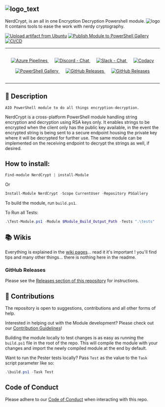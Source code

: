 ## ![logo_text](https://user-images.githubusercontent.com/79479952/188858942-da5021ad-35a2-4793-836b-3305e153e1df.png)
<img align="right" alt="logo" src="https://user-images.githubusercontent.com/79479952/188859195-36b440a9-c3f8-4294-b897-a3898eeb62a3.png">

NerdCrypt, is an all in one Encryption Decryption Powershell module. It contains tools to ease the work with nerdy cryptography.


[![Upload artifact from Ubuntu](https://github.com/alainQtec/NerdCrypt/actions/workflows/Upload_Artifact.yaml/badge.svg)](https://github.com/alainQtec/NerdCrypt/actions/workflows/Upload_Artifact.yaml)
[![Publish Module to PowerShell Gallery](https://github.com/alainQtec/NerdCrypt/actions/workflows/Publish.yaml/badge.svg)](https://github.com/alainQtec/NerdCrypt/actions/workflows/Publish.yaml)
[![CI/CD](https://github.com/alainQtec/NerdCrypt/actions/workflows/CI.yaml/badge.svg)](https://github.com/alainQtec/NerdCrypt/actions/workflows/CI.yaml)

***
<br />
<div align="center">
  <!-- Azure Pipelines -->
  <a href="https://dev.azure.com/alainQtec/SCRT%20HQ/_build/latest?definitionId=6">
    <img src="https://dev.azure.com/alainQtec/SCRT%20HQ/_apis/build/status/NerdCrypt-CI"
      alt="Azure Pipelines" title="Azure Pipelines" />
  </a>&nbsp;&nbsp;&nbsp;&nbsp;
  <!-- Discord -->
  <a href="https://discord.gg/G66zVG7">
    <img src="https://img.shields.io/discord/235574673155293194.svg?style=flat&label=Discord&logo=discord&color=purple"
      alt="Discord - Chat" title="Discord - Chat" />
  </a>&nbsp;&nbsp;&nbsp;&nbsp;
  <!-- Slack -->
  <a href="https://alainQtec-slack-invite.herokuapp.com/">
    <img src="https://img.shields.io/badge/chat-on%20slack-orange.svg?style=flat&logo=slack"
      alt="Slack - Chat" title="Slack - Chat" />
  </a>&nbsp;&nbsp;&nbsp;&nbsp;
  <!-- Codacy -->
  <a href="https://www.codacy.com/app/alainQtec/NerdCrypt?utm_source=github.com&amp;utm_medium=referral&amp;utm_content=alainQtec/NerdCrypt&amp;utm_campaign=Badge_Grade">
    <img src="https://api.codacy.com/project/badge/Grade/63f7e2eb9b764c62a4ff196f68c59100"
      alt="Codacy" title="Codacy" />
  </a>
  </br>
  </br>
  <!-- PS Gallery -->
  <a href="https://www.PowerShellGallery.com/packages/NerdCrypt">
    <img src="https://img.shields.io/powershellgallery/dt/NerdCrypt.svg?style=flat&logo=powershell&color=blue"
      alt="PowerShell Gallery" title="PowerShell Gallery" />
  </a>&nbsp;&nbsp;&nbsp;&nbsp;
  <!-- GitHub Releases -->
  <a href="https://github.com/alainQtec/NerdCrypt/releases/latest">
    <img src="https://img.shields.io/github/downloads/alainQtec/NerdCrypt/total.svg?logo=github&color=blue"
      alt="GitHub Releases" title="GitHub Releases" />
  </a>&nbsp;&nbsp;&nbsp;&nbsp;
  <!-- GitHub Releases -->
  <a href="https://github.com/alainQtec/NerdCrypt/releases/latest">
    <img src="https://img.shields.io/github/release/alainQtec/NerdCrypt.svg?label=version&logo=github"
      alt="GitHub Releases" title="GitHub Releases" />
  </a>
</div>
<br />

***

## 📖 **Description**

    AIO PowerShell module to do all things encryption-decryption.

NerdCrypt is a cross-platform PowerShell module handling string encryption and decryption using RSA keys only. It enables strings to be encrypted when the client only has the public key available, in the event the encrypted string is being sent to a secure endpoint housing the private key where it will be decrypted for further use. The same module can be implemented on the receiving endpoint to decrypt the strings as well, if desired.

## How to install:

```powershell
Find-module NerdCrypt | install-Module
```

Or
```powershell
Install-Module NerdCrypt -Scope CurrentUser -Repository PSGallery
```

To build the module, run `build.ps1`.

To Run all Tests:

```PowerShell
.\Test-Module.ps1 -Module $Module_Build_Output_Path -Tests ".\tests"
```

## 📚 **Wikis**

Everything is explained in the [wiki pages](https://github.com/alainQtec/NerdCrypt/wiki)... read it it's important ! you'll find tips and many other things... there is nothing here in the readme.

### GitHub Releases

Please see the [Releases section of this repository](https://github.com/alainQtec/NerdCrypt/releases) for instructions.

## 🤝 **Contributions**

 The repository is open to suggestions, contributions and all other forms of help.

Interested in helping out with the Module development? Please check out our [Contribution Guidelines](https://github.com/alainQtec/NerdCrypt/blob/master/CONTRIBUTING.md)!

Building the module locally to test changes is as easy as running the `build.ps1` file in the root of the repo. This will compile the module with your changes and import the newly compiled module at the end by default.

Want to run the Pester tests locally? Pass `Test` as the value to the `Task` script parameter like so:

```powershell
.\build.ps1 -Task Test
```

## Code of Conduct

Please adhere to our [Code of Conduct](https://github.com/alainQtec/NerdCrypt/blob/master/CODE_OF_CONDUCT.md) when interacting with this repo.